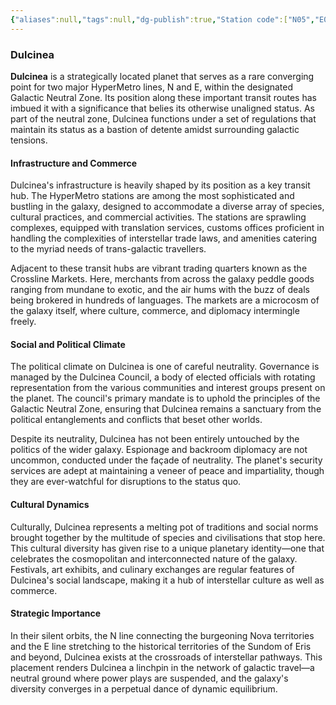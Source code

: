 ```yaml
---
{"aliases":null,"tags":null,"dg-publish":true,"Station code":["N05","E03"],"permalink":"/narrative/locations/worlds/dulcinea/","dgPassFrontmatter":true}
---
```


### Dulcinea

**Dulcinea** is a strategically located planet that serves as a rare converging point for two major HyperMetro lines, N and E, within the designated Galactic Neutral Zone. Its position along these important transit routes has imbued it with a significance that belies its otherwise unaligned status. As part of the neutral zone, Dulcinea functions under a set of regulations that maintain its status as a bastion of detente amidst surrounding galactic tensions.

#### Infrastructure and Commerce

Dulcinea's infrastructure is heavily shaped by its position as a key transit hub. The HyperMetro stations are among the most sophisticated and bustling in the galaxy, designed to accommodate a diverse array of species, cultural practices, and commercial activities. The stations are sprawling complexes, equipped with translation services, customs offices proficient in handling the complexities of interstellar trade laws, and amenities catering to the myriad needs of trans-galactic travellers.

Adjacent to these transit hubs are vibrant trading quarters known as the Crossline Markets. Here, merchants from across the galaxy peddle goods ranging from mundane to exotic, and the air hums with the buzz of deals being brokered in hundreds of languages. The markets are a microcosm of the galaxy itself, where culture, commerce, and diplomacy intermingle freely.

#### Social and Political Climate

The political climate on Dulcinea is one of careful neutrality. Governance is managed by the Dulcinea Council, a body of elected officials with rotating representation from the various communities and interest groups present on the planet. The council's primary mandate is to uphold the principles of the Galactic Neutral Zone, ensuring that Dulcinea remains a sanctuary from the political entanglements and conflicts that beset other worlds.

Despite its neutrality, Dulcinea has not been entirely untouched by the politics of the wider galaxy. Espionage and backroom diplomacy are not uncommon, conducted under the façade of neutrality. The planet's security services are adept at maintaining a veneer of peace and impartiality, though they are ever-watchful for disruptions to the status quo.

#### Cultural Dynamics

Culturally, Dulcinea represents a melting pot of traditions and social norms brought together by the multitude of species and civilisations that stop here. This cultural diversity has given rise to a unique planetary identity—one that celebrates the cosmopolitan and interconnected nature of the galaxy. Festivals, art exhibits, and culinary exchanges are regular features of Dulcinea's social landscape, making it a hub of interstellar culture as well as commerce.

#### Strategic Importance

In their silent orbits, the N line connecting the burgeoning Nova territories and the E line stretching to the historical territories of the Sundom of Eris and beyond, Dulcinea exists at the crossroads of interstellar pathways. This placement renders Dulcinea a linchpin in the network of galactic travel—a neutral ground where power plays are suspended, and the galaxy's diversity converges in a perpetual dance of dynamic equilibrium.